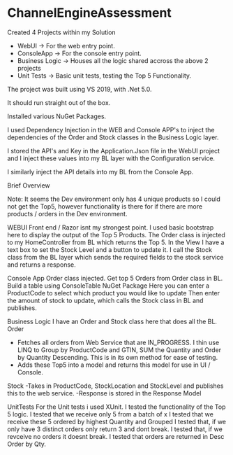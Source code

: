# ChannelEngineAssessment

Created 4 Projects within my Solution

- WebUI -> For the web entry point.
- ConsoleApp -> For the console entry point.
- Business Logic -> Houses all the logic shared accross the above 2 projects
- Unit Tests -> Basic unit tests, testing the Top 5 Functionality.

The project was built  using VS 2019, with .Net 5.0.

It should run straight out of the box.

Installed various NuGet Packages.

I used Dependency Injection in the WEB and Console APP's to inject the dependencies of the Order and Stock classes in the Business Logic layer.

I stored the API's and Key in the Application.Json file in the WebUI project and I inject these values into my BL layer with the Configuration service.

I similarly inject the API details into my BL from the Console App.

Brief Overview

Note: It seems the Dev environment only has 4 unique products so I could not get the Top5, however functionality is there for if there are more products / orders in the Dev environment.

WEBUI
Front end  / Razor isnt my strongest point. I used basic bootstrap here to display the output of the Top 5 Products. 
The Order class is injected to my HomeController from BL which returns the Top 5.
In the View I have a text box to set the Stock Level and a button to update it.
I call the Stock class from the BL layer which sends the required fields to the stock service and returns a response. 

Console App
Order class injected.
Get top 5 Orders from Order class in BL.
Build a table using ConsoleTable NuGet Package
Here you can enter a ProductCode to select which product you would like to update
Then enter the amount of stock to update, which calls the Stock class in BL and publishes. 

Business Logic
I have an Order and Stock class here that does all the BL.
Order 
- Fetches all orders from Web Service that are IN_PROGRESS. I thin use LINQ to Group by ProductCode and GTIN, SUM the Quantity and Order by Quantity Descending. This is in its own method for ease of testing.
- Adds these Top5 into a model and returns this model for use in UI / Console.

Stock
-Takes in ProductCode, StockLocation and StockLevel and publishes this to the web service.
-Response is stored in the Response Model

UnitTests
For the Unit tests i used XUnit.
I tested the functionality of the Top 5 logic.
I tested that we receive only 5 from a batch of x
I tested that we receive these 5 ordered by highest Quantity and Grouped
I tested that, if we only have 3 distinct orders only return 3 and dont break.
I tested that, if we revceive no orders it doesnt break.
I tested that orders are returned in Desc Order by Qty.







